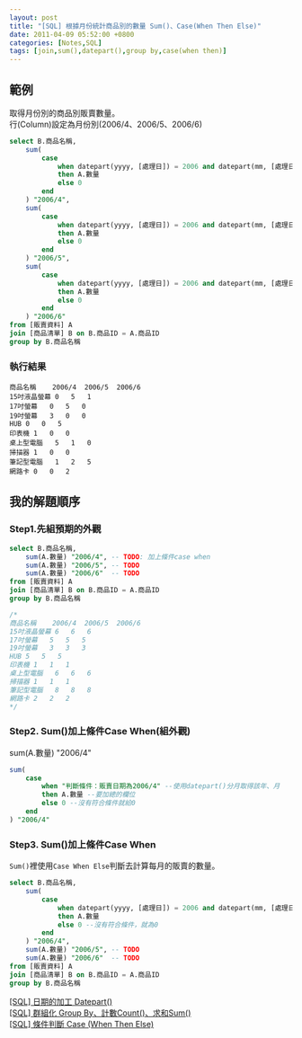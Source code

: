 ```yaml
---
layout: post
title: "[SQL] 根據月份統計商品別的數量 Sum()、Case(When Then Else)"
date: 2011-04-09 05:52:00 +0800
categories: [Notes,SQL]
tags: [join,sum(),datepart(),group by,case(when then)]
---
```


## 範例
取得月份別的商品別販賣數量。        
行(Column)設定為月份別(2006/4、2006/5、2006/6)

```sql
select B.商品名稱,
	sum(
		case
			when datepart(yyyy, [處理日]) = 2006 and datepart(mm, [處理日]) = 4
			then A.數量
			else 0
		end
	) "2006/4",
	sum(
		case
			when datepart(yyyy, [處理日]) = 2006 and datepart(mm, [處理日]) = 5
			then A.數量
			else 0
		end
	) "2006/5",
	sum(
		case
			when datepart(yyyy, [處理日]) = 2006 and datepart(mm, [處理日]) = 6
			then A.數量
			else 0
		end
	) "2006/6"
from [販賣資料] A
join [商品清單] B on B.商品ID = A.商品ID
group by B.商品名稱
```

### 執行結果

```
商品名稱	2006/4	2006/5	2006/6
15吋液晶螢幕	0	5	1
17吋螢幕	0	5	0
19吋螢幕	3	0	0
HUB	0	0	5
印表機	1	0	0
桌上型電腦	5	1	0
掃描器	1	0	0
筆記型電腦	1	2	5
網路卡	0	0	2
```

## 我的解題順序
### Step1.先組預期的外觀

```sql
select B.商品名稱,
	sum(A.數量) "2006/4", -- TODO: 加上條件case when
	sum(A.數量) "2006/5", -- TODO
	sum(A.數量) "2006/6"  -- TODO
from [販賣資料] A
join [商品清單] B on B.商品ID = A.商品ID
group by B.商品名稱

/*
商品名稱	2006/4	2006/5	2006/6
15吋液晶螢幕	6	6	6
17吋螢幕	5	5	5
19吋螢幕	3	3	3
HUB	5	5	5
印表機	1	1	1
桌上型電腦	6	6	6
掃描器	1	1	1
筆記型電腦	8	8	8
網路卡	2	2	2
*/
```

### Step2. Sum()加上條件Case When(組外觀)

sum(A.數量) "2006/4"

```sql
sum(
    case
        when "判斷條件：販賣日期為2006/4" --使用datepart()分月取得該年、月
        then A.數量 --要加總的欄位
        else 0 --沒有符合條件就給0
    end
) "2006/4"
```

### Step3. Sum()加上條件Case When

`Sum()`裡使用`Case When Else`判斷去計算每月的販賣的數量。

```sql
select B.商品名稱,
	sum(
		case
			when datepart(yyyy, [處理日]) = 2006 and datepart(mm, [處理日]) = 4
			then A.數量
			else 0 --沒有符合條件，就為0
		end
	) "2006/4",
	sum(A.數量) "2006/5", -- TODO
	sum(A.數量) "2006/6"  -- TODO
from [販賣資料] A
join [商品清單] B on B.商品ID = A.商品ID
group by B.商品名稱
```



[[SQL] 日期的加工 Datepart()](https://riivalin.github.io/posts/2011/04/sql-10/)     
[[SQL] 群組化 Group By、計數Count()、求和Sum()](https://riivalin.github.io/posts/2011/04/sql-6/)        
[[SQL] 條件判斷 Case (When Then Else)](https://riivalin.github.io/posts/2011/04/sql-18/) 